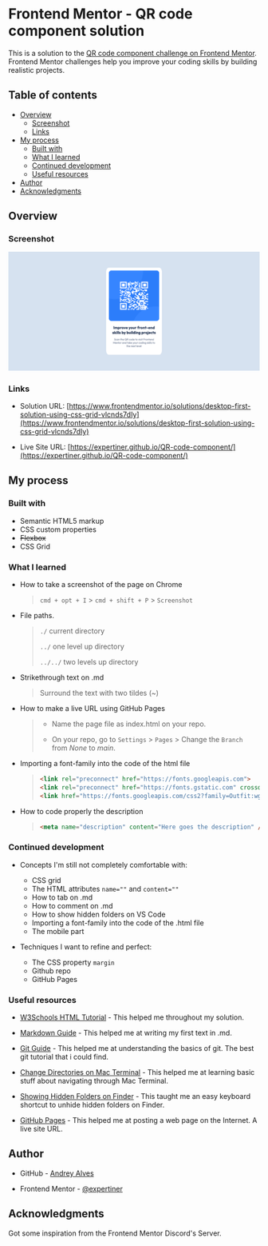 # Frontend Mentor - QR code component solution

This is a solution to the [QR code component challenge on Frontend Mentor](https://www.frontendmentor.io/challenges/qr-code-component-iux_sIO_H). Frontend Mentor challenges help you improve your coding skills by building realistic projects. 

## Table of contents

- [Overview](#overview)
  - [Screenshot](#screenshot)
  - [Links](#links)
- [My process](#my-process)
  - [Built with](#built-with)
  - [What I learned](#what-i-learned)
  - [Continued development](#continued-development)
  - [Useful resources](#useful-resources)
- [Author](#author)
- [Acknowledgments](#acknowledgments)

## Overview

### Screenshot

![](./images/my_desktop_view.png)

### Links

- Solution URL: [https://www.frontendmentor.io/solutions/desktop-first-solution-using-css-grid-vlcnds7dIy](https://www.frontendmentor.io/solutions/desktop-first-solution-using-css-grid-vlcnds7dIy)

- Live Site URL: [https://expertiner.github.io/QR-code-component/](https://expertiner.github.io/QR-code-component/)


## My process

### Built with

- Semantic HTML5 markup
- CSS custom properties
- ~~Flexbox~~
- CSS Grid
<!--
- Mobile-first workflow
- [React](https://reactjs.org/) - JS library
- [Next.js](https://nextjs.org/) - React framework
- [Styled Components](https://styled-components.com/) - For styles
-->

### What I learned

- How to take a screenshot of the page on Chrome
  > `cmd + opt + I` > `cmd + shift + P` > `Screenshot`

- File paths.
  > `./`      current directory
  >
  > `../`     one level up directory
  >
  > `../../`  two levels up directory
  
- Strikethrough text on .md
  > Surround the text with two tildes (~)

- How to make a live URL using GitHub Pages
  > - Name the page file as index.html on your repo.
  >
  > - On your repo, go to `Settings` > `Pages` > Change the `Branch` from *None* to *main*.

- Importing a font-family into the code of the html file
  >  ```html
  >  <link rel="preconnect" href="https://fonts.googleapis.com">
  >  <link rel="preconnect" href="https://fonts.gstatic.com" crossorigin>
  >  <link href="https://fonts.googleapis.com/css2?family=Outfit:wght@400;700&display=swap" rel="stylesheet">
  >  ```

- How to code properly the description
  >  ```html
  >  <meta name="description" content="Here goes the description" />
  >  ```

### Continued development

- Concepts I'm still not completely comfortable with:
  - CSS grid
  - The HTML attributes `name=""` and `content=""`
  - How to tab on .md
  - How to comment on .md
  - How to show hidden folders on VS Code
  - Importing a font-family into the code of the .html file
  - The mobile part

- Techniques I want to refine and perfect:
  - The CSS property `margin`
  - Github repo
  - GitHub Pages

### Useful resources

- [W3Schools HTML Tutorial](https://www.w3schools.com/html/default.asp) - This helped me throughout my solution.

- [Markdown Guide](https://www.markdownguide.org/basic-syntax/) - This helped me at writing my first text in .md.

- [Git Guide](https://www.youtube.com/watch?v=SWYqp7iY_Tc) - This helped me at understanding the basics of git. The best git tutorial that i could find.

- [Change Directories on Mac Terminal](https://www.easeus.com/computer-instruction/change-directory-in-terminal-mac.html#:~:text=To%20change%20the%20directory%20in%20Terminal%20Mac%2C%20it%27s%20recommended%20to,desktop%20into%20the%20Terminal%20Mac.) - This helped me at learning basic stuff about navigating through Mac Terminal.

- [Showing Hidden Folders on Finder](https://www.pcmag.com/how-to/how-to-access-your-macs-hidden-files#:~:text=View%20Hidden%20Files%20in%20Finder&text=In%20Finder%2C%20click%20your%20hard,make%20the%20hidden%20files%20appear.) - This taught me an easy keyboard shortcut to unhide hidden folders on Finder.

- [GitHub Pages](https://pages.github.com) - This helped me at posting a web page on the Internet. A live site URL.

<!--
- [Example resource 1](https://www.markdownguide.org/basic-syntax/) - This helped me for XYZ reason. I really liked this pattern and will use it going forward.
- [Example resource 2](https://www.example.com) - This is an amazing article which helped me finally understand XYZ. I'd recommend it to anyone still learning this concept.
-->

## Author


- GitHub - [Andrey Alves](https://github.com/Expertiner)

- Frontend Mentor - [@expertiner](https://www.frontendmentor.io/profile/Expertiner)
<!--
- Twitter - [@yourusername](https://www.twitter.com/yourusername)
-->

## Acknowledgments

Got some inspiration from the Frontend Mentor Discord's Server.

<!--
This is where you can give a hat tip to anyone who helped you out on this project. Perhaps you worked in a team or got some inspiration from someone else's solution. This is the perfect place to give them some credit.

**Note: Delete this note and edit this section's content as necessary. If you completed this challenge by yourself, feel free to delete this section entirely.**
-->